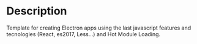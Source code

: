 # Description
Template for creating Electron apps using the last javascript features and tecnologies (React, es2017, Less...) and Hot Module Loading.